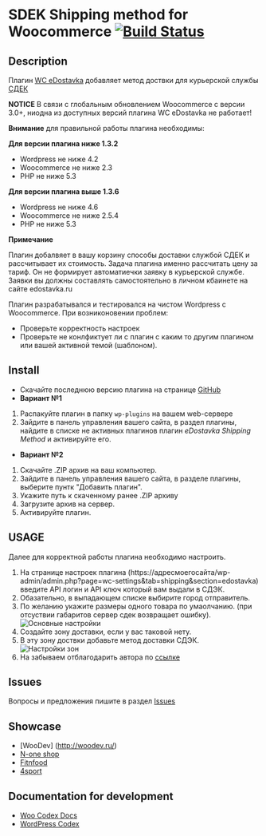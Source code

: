 # SDEK Shipping method for Woocommerce [![Build Status](https://travis-ci.org/kalbac/wc-edostavka.svg)](https://travis-ci.org/kalbac/wc-edostavka)

## Description

Плагин [WC eDostavka](https://github.com/kalbac/wc-edostavka) добавляет метод доствки для курьерской службы [СДЕК](http://edostavka.ru)

**NOTICE**
В связи с глобальным обновлением Woocommerce с версии 3.0+, ниодна из доступных версий плагина WC eDostavka не работает!

**Внимание** для правильной работы плагина необходимы:

**Для версии плагина ниже 1.3.2**
* Wordpress не ниже 4.2
* Woocommerce не ниже 2.3
* PHP не ниже 5.3

**Для версии плагина выше 1.3.6**
* Wordpress не ниже 4.6
* Woocommerce не ниже 2.5.4
* PHP не ниже 5.3

**Примечание**

Плагин добалвяет в вашу корзину способы доставки  службой СДЕК и рассчитывает их стоимость. 
Задача плагина именно рассчитать цену за тариф. Он не формирует автоматиечки заявку в курьерской службе. Заявки вы должны составлять самостоятельно в личном кбаинете на сайте edostavka.ru

Плагин разрабатывался и тестировался на чистом Wordpress с Woocommerce. 
При возниконовении проблем:

* Проверьте корректность настроек
* Проверьте не конлфиктует ли с плагин с каким то другим плагином или вашей активной темой (шаблоном).

## Install

* Скачайте последнюю версию плагина на странице [GitHub](https://github.com/kalbac/wc-edostavka/releases/latest)
* **Вариант №1**
 1. Распакуйте плагин в папку `wp-plugins` на вашем web-сервере
 2. Зайдите в панель управления вашего сайта, в раздел плагины, найдите в списке не активных плагинов плагин *eDostavka Shipping Method* и активируйте его.
* **Вариант №2**
 1. Скачайте .ZIP архив на ваш компьютер.
 2. Зайдите в панель управления вашего сайта, в разделе плагины, выберите пунтк "Добавить плагин".
 3. Укажите путь к скаченному ранее .ZIP архиву
 4. Загрузите архив на сервер.
 5. Активируйте плагин.
 
## USAGE

Далее для корректной работы плагина необходимо настроить.
 1. На странице настроек плагина (https://адресмоегосайта/wp-admin/admin.php?page=wc-settings&tab=shipping&section=edostavka) введите API логин и API ключ который вам выдали в СДЭК.
 2. Обазательно, в выпадающем списке выбирите город отправитель.
 3. По желанию укажите размеры одного товара по умаолчанию. (при отсуствии габаритов сервер сдек возвращает ошибку). ![Основные настройки](http://i.imgur.com/LvJsOv6.png?1)
 4. Создайте зону доставки, если у вас таковой нету.
 5. В эту зону доствки добавьте метод доставки СДЭК.
 ![Настройки зон](http://i.imgur.com/BjsDy1V.png)
 6. На забываем отблагодарить автора по [ссылке](https://money.yandex.ru/embed/donate.xml?account=41001231735306&quickpay=donate&payment-type-choice=on&default-sum=1000&targets=%D0%9F%D0%BE%D0%B6%D0%B5%D1%80%D0%B2%D0%BE%D0%B2%D0%B0%D0%BD%D0%B8%D0%B5+%D0%BD%D0%B0+%D0%BF%D0%BE%D0%B4%D0%B4%D0%B5%D1%80%D0%B6%D0%BA%D1%83+%D0%BF%D0%BB%D0%B0%D0%B3%D0%B8%D0%BD%D0%B0+WC+eDostavka&target-visibility=on&button-text=05) 
  

## Issues

Вопросы и предложения пишите в раздел [Issues](https://github.com/kalbac/wc-edostavka/issues)

## Showcase
* [WooDev] (http://woodev.ru/)
* [N-one shop](https://n-one.ru/)
* [Fitnfood](https://fitnfood.ru/)
* [4sport](http://4ksports.ru/)

## Documentation for development

* [Woo Codex Docs](https://docs.woothemes.com/documentation/woocodex/)
* [WordPress Codex](http://codex.wordpress.org/)
 
